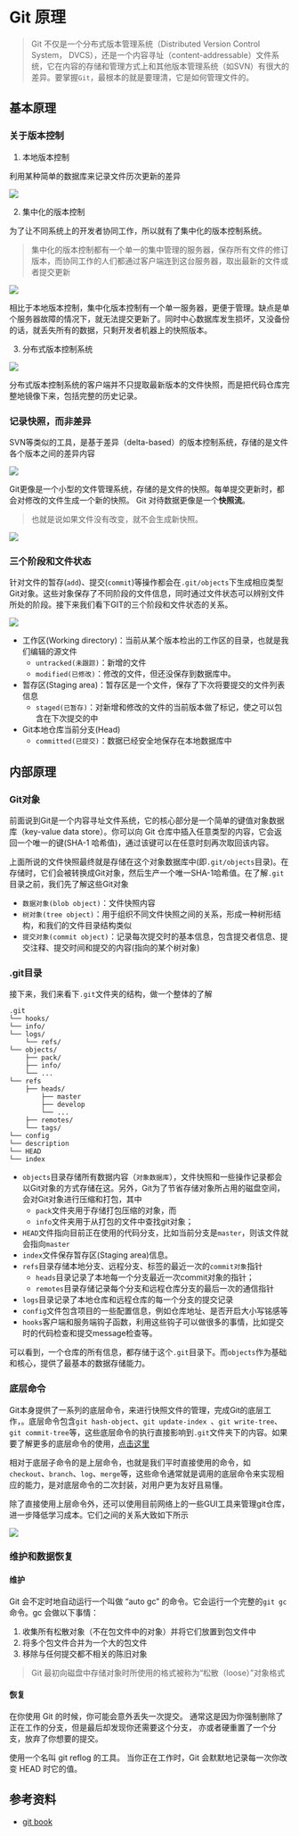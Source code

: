 # Git 原理

> Git 不仅是一个分布式版本管理系统（Distributed Version Control System， DVCS），还是一个内容寻址（content-addressable）文件系统，它在内容的存储和管理方式上和其他版本管理系统（如SVN）有很大的差异。要掌握`Git`，最根本的就是要理清，它是如何管理文件的。

## 基本原理

### 关于版本控制

1. 本地版本控制

利用某种简单的数据库来记录文件历次更新的差异

![](./images/local.png)

2. 集中化的版本控制

为了让不同系统上的开发者协同工作，所以就有了集中化的版本控制系统。

> 集中化的版本控制都有一个单一的集中管理的服务器，保存所有文件的修订版本，而协同工作的人们都通过客户端连到这台服务器，取出最新的文件或者提交更新

![](./images/centralized.png)

相比于本地版本控制，集中化版本控制有一个单一服务器，更便于管理。缺点是单个服务器故障的情况下，就无法提交更新了。同时中心数据库发生损坏，又没备份的话，就丢失所有的数据，只剩开发者机器上的快照版本。

3. 分布式版本控制系统

![](./images/distributed.png)

分布式版本控制系统的客户端并不只提取最新版本的文件快照，而是把代码仓库完整地镜像下来，包括完整的历史记录。

### 记录快照，而非差异
SVN等类似的工具，是基于差异（delta-based）的版本控制系统，存储的是文件各个版本之间的差异内容

![](./images/deltas.png)

Git更像是一个小型的文件管理系统，存储的是文件的快照。每单提交更新时，都会对修改的文件生成一个新的快照。 Git 对待数据更像是一个**快照流**。

> 也就是说如果文件没有改变，就不会生成新快照。

![](./images/snapshots.png)

### 三个阶段和文件状态
针对文件的暂存(`add`)、提交(`commit`)等操作都会在`.git/objects`下生成相应类型Git对象。这些对象保存了不同阶段的文件信息，同时通过文件状态可以辨别文件所处的阶段。接下来我们看下GIT的三个阶段和文件状态的关系。

![](./images/phase.drawio.png)


* 工作区(Working directory)：当前从某个版本检出的工作区的目录，也就是我们编辑的源文件
    * `untracked(未跟踪)`：新增的文件
    * `modified(已修改)`：修改的文件，但还没保存到数据库中。
* 暂存区(Staging area)：暂存区是一个文件，保存了下次将要提交的文件列表信息
    * `staged(已暂存)`：对新增和修改的文件的当前版本做了标记，使之可以包含在下次提交的中
* Git本地仓库当前分支(Head)
    * `committed(已提交)`：数据已经安全地保存在本地数据库中

## 内部原理

### Git对象
前面说到Git是一个内容寻址文件系统，它的核心部分是一个简单的键值对象数据库（key-value data store）。你可以向 Git 仓库中插入任意类型的内容，它会返回一个唯一的键(SHA-1 哈希值)，通过该键可以在任意时刻再次取回该内容。

上面所说的文件快照最终就是存储在这个对象数据库中(即`.git/objects`目录)。在存储时，它们会被转换成Git对象，然后生产一个唯一SHA-1哈希值。在了解`.git`目录之前，我们先了解这些Git对象
* `数据对象(blob object)`：文件快照内容
* `树对象(tree object)`：用于组织不同文件快照之间的关系，形成一种树形结构，和我们的文件目录结构类似
* `提交对象(commit object)`：记录每次提交时的基本信息，包含提交者信息、提交注释、提交时间和提交的内容(指向的某个树对象)

### .git目录

接下来，我们来看下`.git`文件夹的结构，做一个整体的了解

```
.git
└── hooks/
└── info/
└── logs/
    └── refs/
└── objects/
    ├── pack/
    ├── info/
    └── ...
└── refs
    ├── heads/
        ├── master
        ├── develop
        └── ...
    ├── remotes/
    └── tags/
└── config
└── description
└── HEAD
└── index

```
* `objects`目录存储所有数据内容（`对象数据库`），文件快照和一些操作记录都会以Git对象的方式存储在这。另外，Git为了节省存储对象所占用的磁盘空间，会对Git对象进行压缩和打包，其中
    * `pack`文件夹用于存储打包压缩的对象，而
    * `info`文件夹用于从打包的文件中查找git对象；
* `HEAD`文件指向目前正在使用的代码分支，比如当前分支是`master`，则该文件就会指向`master`
* `index`文件保存暂存区(Staging area)信息。
* `refs`目录存储本地分支、远程分支、标签的最近一次的`commit对象`指针
    * `heads`目录记录了本地每一个分支最近一次commit对象的指针；
    * `remotes`目录存储记录每个分支和远程仓库分支的最后一次的通信指针
* `logs`目录记录了本地仓库和远程仓库的每一个分支的提交记录
* `config`文件包含项目的一些配置信息，例如仓库地址、是否开启大小写铭感等
* `hooks`客户端和服务端钩子函数，利用这些钩子可以做很多的事情，比如提交时的代码检查和提交message检查等。

可以看到，一个仓库的所有信息，都存储于这个`.git`目录下。而`objects`作为基础和核心，提供了最基本的数据存储能力。

### 底层命令
Git本身提供了一系列的底层命令，来进行快照文件的管理，完成Git的底层工作，。底层命令包含`git hash-object`、`git update-index `、`git write-tree`、`git commit-tree`等，这些底层命令的执行直接影响到`.git`文件夹下的内容。如果要了解更多的底层命令的使用，[点击这里](https://git-scm.com/book/zh/v2/Git-%E5%86%85%E9%83%A8%E5%8E%9F%E7%90%86-Git-%E5%AF%B9%E8%B1%A1)

相对于底层子命令的是上层命令，也就是我们平时直接使用的命令，如`checkout`、`branch`、`log`、`merge`等，这些命令通常就是调用的底层命令来实现相应的能力，是对底层命令的二次封装，对用户更为友好且易懂。

除了直接使用上层命令外，还可以使用目前网络上的一些GUI工具来管理git仓库，进一步降低学习成本。它们之间的关系大致如下所示

![](./images/git.drawio.png)

### 维护和数据恢复

#### 维护

Git 会不定时地自动运行一个叫做 “auto gc” 的命令。它会运行一个完整的``git gc``命令。gc 会做以下事情：

1. 收集所有松散对象（不在包文件中的对象）并将它们放置到包文件中
2. 将多个包文件合并为一个大的包文件
3. 移除与任何提交都不相关的陈旧对象

> Git 最初向磁盘中存储对象时所使用的格式被称为“松散（loose）”对象格式

#### 恢复

在你使用 Git 的时候，你可能会意外丢失一次提交。 通常这是因为你强制删除了正在工作的分支，但是最后却发现你还需要这个分支， 亦或者硬重置了一个分支，放弃了你想要的提交。

使用一个名叫 git reflog 的工具。 当你正在工作时，Git 会默默地记录每一次你改变 HEAD 时它的值。

## 参考资料
* [git book](https://git-scm.com/book/en/v2)